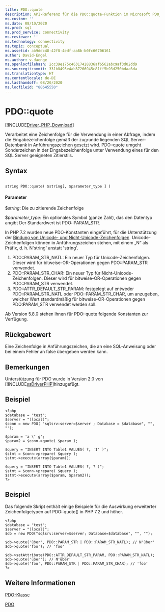 ```yaml
---
title: PDO::quote
description: API-Referenz für die PDO::quote-Funktion im Microsoft PDO_SQLSRV-Treiber für PHP für SQL Server.
ms.custom: ''
ms.date: 08/10/2020
ms.prod: sql
ms.prod_service: connectivity
ms.reviewer: ''
ms.technology: connectivity
ms.topic: conceptual
ms.assetid: ab9ddc48-42f8-4edf-aa8b-b0fc66706161
author: David-Engel
ms.author: v-daenge
ms.openlocfilehash: 2cc39e175c46317428836af6562abc9af3d02dd9
ms.sourcegitcommit: 331b8495e4ab37266945c81ff5b93d250bdaa6da
ms.translationtype: HT
ms.contentlocale: de-DE
ms.lasthandoff: 08/20/2020
ms.locfileid: "88645550"
---
```

# <a name="pdoquote"></a>PDO::quote
[!INCLUDE[Driver_PHP_Download](../../includes/driver_php_download.md)]

Verarbeitet eine Zeichenfolge für die Verwendung in einer Abfrage, indem die Eingabezeichenfolge gemäß der zugrunde liegenden SQL Server-Datenbank in Anführungszeichen gesetzt wird. PDO::quote umgeht Sonderzeichen in der Eingabezeichenfolge unter Verwendung eines für den SQL Server geeigneten Zitierstils.  
  
## <a name="syntax"></a>Syntax  
  
```  
  
string PDO::quote( $string[, $parameter_type ] )  
```  
  
#### <a name="parameters"></a>Parameter  
$*string*: Die zu zitierende Zeichenfolge  
  
$*parameter_type*: Ein optionales Symbol (ganze Zahl), das den Datentyp angibt  Der Standardwert ist PDO::PARAM_STR.  

In PHP 7.2 wurden neue PDO-Konstanten eingeführt, für die Unterstützung der [Bindung von Unicode- und Nicht-Unicode-Zeichenfolgen](https://wiki.php.net/rfc/extended-string-types-for-pdo). Unicode-Zeichenfolgen können in Anführungszeichen stehen, mit einem „N“ als Präfix, d. h. N'string' anstatt 'string'.

1. PDO::PARAM_STR_NATL: Ein neuer Typ für Unicode-Zeichenfolgen. Dieser wird für bitweise-OR-Operationen gegen PDO::PARAM_STR verwendet.
1. PDO::PARAM_STR_CHAR: Ein neuer Typ für Nicht-Unicode-Zeichenfolgen. Dieser wird für bitweise-OR-Operationen gegen PDO::PARAM_STR verwendet.
1. PDO::ATTR_DEFAULT_STR_PARAM: festgelegt auf entweder PDO::PARAM_STR_NATL oder PDO::PARAM_STR_CHAR, um anzugeben, welcher Wert standardmäßig für bitweise-OR-Operationen gegen PDO:PARAM_STR verwendet werden soll.

Ab Version 5.8.0 stehen Ihnen für PDO::quote folgende Konstanten zur Verfügung.
  
## <a name="return-value"></a>Rückgabewert  
Eine Zeichenfolge in Anführungszeichen, die an eine SQL-Anweisung oder bei einem Fehler an false übergeben werden kann.  
  
## <a name="remarks"></a>Bemerkungen  
Unterstützung für PDO wurde in Version 2.0 von [!INCLUDE[ssDriverPHP](../../includes/ssdriverphp_md.md)]hinzugefügt.  
  
## <a name="example"></a>Beispiel  
  
```  
<?php  
$database = "test";  
$server = "(local)";  
$conn = new PDO( "sqlsrv:server=$server ; Database = $database", "", "");  
  
$param = 'a \' g';  
$param2 = $conn->quote( $param );  
  
$query = "INSERT INTO Table1 VALUES( ?, '1' )";  
$stmt = $conn->prepare( $query );  
$stmt->execute(array($param));  
  
$query = "INSERT INTO Table1 VALUES( ?, ? )";  
$stmt = $conn->prepare( $query );  
$stmt->execute(array($param, $param2));  
?>  
```  
  
## <a name="example"></a>Beispiel  

Das folgende Skript enthält einige Beispiele für die Auswirkung erweiterter Zeichenfolgetypen auf PDO::quote() in PHP 7.2 und höher.

```
<?php
$database = "test";
$server = "(local)";
$db = new PDO("sqlsrv:server=$server; Database=$database", "", "");

$db->quote('über', PDO::PARAM_STR | PDO::PARAM_STR_NATL); // N'über'
$db->quote('foo'); // 'foo'

$db->setAttribute(PDO::ATTR_DEFAULT_STR_PARAM, PDO::PARAM_STR_NATL);
$db->quote('über'); // N'über'
$db->quote('foo', PDO::PARAM_STR | PDO::PARAM_STR_CHAR); // 'foo'
?>
```
  
## <a name="see-also"></a>Weitere Informationen  
[PDO-Klasse](../../connect/php/pdo-class.md)

[PDO](https://php.net/manual/book.pdo.php)  
  

